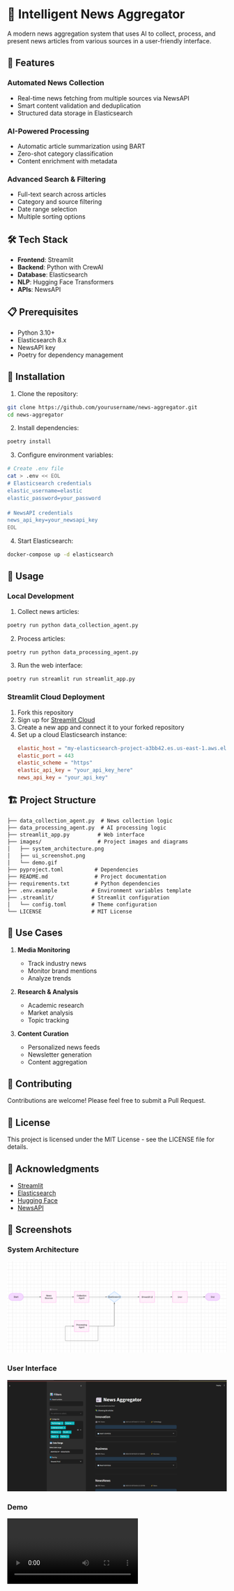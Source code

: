 # 📰 Intelligent News Aggregator

A modern news aggregation system that uses AI to collect, process, and present news articles from various sources in a user-friendly interface.



## 🚀 Features

### Automated News Collection
- Real-time news fetching from multiple sources via NewsAPI
- Smart content validation and deduplication
- Structured data storage in Elasticsearch

### AI-Powered Processing
- Automatic article summarization using BART
- Zero-shot category classification
- Content enrichment with metadata

### Advanced Search & Filtering
- Full-text search across articles
- Category and source filtering
- Date range selection
- Multiple sorting options

## 🛠️ Tech Stack

- **Frontend**: Streamlit
- **Backend**: Python with CrewAI
- **Database**: Elasticsearch
- **NLP**: Hugging Face Transformers
- **APIs**: NewsAPI

## 📋 Prerequisites

- Python 3.10+
- Elasticsearch 8.x
- NewsAPI key
- Poetry for dependency management

## 🔧 Installation

1. Clone the repository:
```bash
git clone https://github.com/yourusername/news-aggregator.git
cd news-aggregator
```

2. Install dependencies:
```bash
poetry install
```

3. Configure environment variables:
```bash
# Create .env file
cat > .env << EOL
# Elasticsearch credentials
elastic_username=elastic
elastic_password=your_password

# NewsAPI credentials
news_api_key=your_newsapi_key
EOL
```

4. Start Elasticsearch:
```bash
docker-compose up -d elasticsearch
```

## 🚀 Usage

### Local Development
1. Collect news articles:
```bash
poetry run python data_collection_agent.py
```

2. Process articles:
```bash
poetry run python data_processing_agent.py
```

3. Run the web interface:
```bash
poetry run streamlit run streamlit_app.py
```

### Streamlit Cloud Deployment
1. Fork this repository
2. Sign up for [Streamlit Cloud](https://streamlit.io/cloud)
3. Create a new app and connect it to your forked repository
4. Set up a cloud Elasticsearch instance:
   ```toml
   elastic_host = "my-elasticsearch-project-a3bb42.es.us-east-1.aws.elastic.cloud"
   elastic_port = 443
   elastic_scheme = "https"
   elastic_api_key = "your_api_key_here"
   news_api_key = "your_api_key"
   ```

## 🏗️ Project Structure

```news-aggregator/
├── data_collection_agent.py  # News collection logic
├── data_processing_agent.py  # AI processing logic
├── streamlit_app.py         # Web interface
├── images/                  # Project images and diagrams
│   ├── system_architecture.png
│   ├── ui_screenshot.png
│   └── demo.gif
├── pyproject.toml          # Dependencies
├── README.md               # Project documentation
├── requirements.txt        # Python dependencies
├── .env.example           # Environment variables template
├── .streamlit/            # Streamlit configuration
│   └── config.toml        # Theme configuration
└── LICENSE                # MIT License
```
## 🌟 Use Cases

1. **Media Monitoring**
   - Track industry news
   - Monitor brand mentions
   - Analyze trends

2. **Research & Analysis**
   - Academic research
   - Market analysis
   - Topic tracking

3. **Content Curation**
   - Personalized news feeds
   - Newsletter generation
   - Content aggregation

## 🤝 Contributing

Contributions are welcome! Please feel free to submit a Pull Request.

## 📝 License

This project is licensed under the MIT License - see the LICENSE file for details.

## 🙏 Acknowledgments

- [Streamlit](https://streamlit.io/)
- [Elasticsearch](https://www.elastic.co/)
- [Hugging Face](https://huggingface.co/)
- [NewsAPI](https://newsapi.org/)

## 📸 Screenshots

### System Architecture
![System Architecture](images/system_architecture.png)

### User Interface
![UI Screenshot](images/ui_screenshot.png)

### Demo
![Demo](images/demo.mkv)




